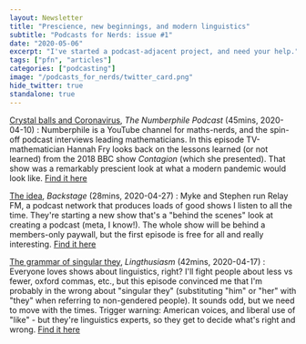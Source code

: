 ```yaml
---
layout: Newsletter
title: "Prescience, new beginnings, and modern linguistics"
subtitle: "Podcasts for Nerds: issue #1"
date: "2020-05-06"
excerpt: "I've started a podcast-adjacent project, and need your help."
tags: ["pfn", "articles"]
categories: ["podcasting"]
image: "/podcasts_for_nerds/twitter_card.png"
hide_twitter: true
standalone: true
---
```


<!-- ## 3 great episodes I've listened to this week: -->

[Crystal balls and Coronavirus](https://www.numberphile.com/podcast/hannah-fry-coronavirus), _The Numberphile Podcast_ (45mins, 2020-04-10)
: Numberphile is a YouTube channel for maths-nerds, and the spin-off podcast interviews leading mathematicians. In this episode TV-mathematician Hannah Fry looks back on the lessons learned (or not learned) from the 2018 BBC show _Contagion_ (which she presented). That show was a remarkably prescient look at what a modern pandemic would look like. [Find it here](https://www.numberphile.com/podcast/hannah-fry-coronavirus)

[The idea](https://www.relay.fm/b-sides/41), _Backstage_ (28mins, 2020-04-27)
: Myke and Stephen run Relay FM, a podcast network that produces loads of good shows I listen to all the time. They're starting a new show that's a "behind the scenes" look at creating a podcast (meta, I know!). The whole show will be behind a members-only paywall, but the first episode is free for all and really interesting. [Find it here](https://www.relay.fm/b-sides/41)

[The grammar of singular they](https://soundcloud.com/lingthusiasm/43-the-grammar-of-singular-they-interview-with-kirby-conrod), _Lingthusiasm_ (42mins, 2020-04-17)
: Everyone loves shows about linguistics, right? I'll fight people about less vs fewer, oxford commas, etc., but this episode convinced me that I'm probably in the wrong about "singular they" (substituting "him" or "her" with "they" when referring to non-gendered people). It sounds odd, but we need to move with the times. Trigger warning: American voices, and liberal use of "like" - but they're linguistics experts, so they get to decide what's right and wrong.
[Find it here](https://soundcloud.com/lingthusiasm/43-the-grammar-of-singular-they-interview-with-kirby-conrod)

